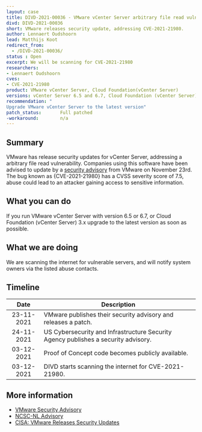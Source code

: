 ```yaml
---
layout: case
title: DIVD-2021-00036 - VMware vCenter Server arbitrary file read vulnerability
divd: DIVD-2021-00036
short: VMware releases security update, addressing CVE-2021-21980.
author: Lennaert Oudshoorn
lead: Matthijs Koot
redirect_from:
  - /DIVD-2021-00036/
status : Open
excerpt: We will be scanning for CVE-2021-21980
researchers:
- Lennaert Oudshoorn
cves:
- CVE-2021-21980
product: VMware vCenter Server, Cloud Foundation(vCenter Server)
versions: vCenter Server 6.5 and 6.7, Cloud Foundation (vCenter Server) 3.x
recommendation: "
Upgrade VMware vCenter Server to the latest version"
patch_status:	 	Full patched
-workaround:		n/a
---
```

## Summary

VMware has release security updates for vCenter Server, addressing a arbitrary file read vulnerability. Companies using this software have been advised to update by a [security advisory](https://www.vmware.com/security/advisories/VMSA-2021-0027.html) from VMware on November 23rd. The bug known as {CVE-2021-21980} has a CVSS severity score of 7.5, abuse could lead to an attacker gaining access to sensitive information.

## What you can do

If you run VMware vCenter Server with version 6.5 or 6.7, or Cloud Foundation (vCenter Server) 3.x upgrade to the latest version as soon as possible.

## What we are doing

We are scanning the internet for vulnerable servers, and will notify system owners via the listed abuse contacts.

## Timeline

| Date | Description |
|:-----:|-------------|
| 23-11-2021 | VMware publishes their security advisory and releases a patch. |
| 24-11-2021 | US Cybersecurity and Infrastructure Security Agency publishes a security advisory. |
| 03-12-2021 | Proof of Concept code becomes publicly available. |
| 03-12-2021 | DIVD starts scanning the internet for CVE-2021-21980. |

## More information
* [VMware  Security Advisory](https://www.vmware.com/security/advisories/VMSA-2021-0027.html)
* [NCSC-NL Advisory](https://www.ncsc.nl/actueel/advisory?id=NCSC-2021-1017)
* [CISA: VMware Releases Security Updates](https://us-cert.cisa.gov/ncas/current-activity/2021/11/24/vmware-releases-security-updates)
